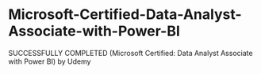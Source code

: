 # Microsoft-Certified-Data-Analyst-Associate-with-Power-BI
SUCCESSFULLY COMPLETED (Microsoft Certified: Data Analyst Associate with Power BI) by Udemy

